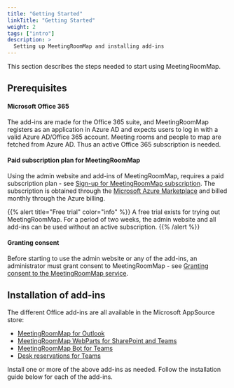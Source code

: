 ```yaml
---
title: "Getting Started"
linkTitle: "Getting Started"
weight: 2
tags: ["intro"]
description: >
  Setting up MeetingRoomMap and installing add-ins
---
```


This section describes the steps needed to start using MeetingRoomMap.

## Prerequisites
#### Microsoft Office 365

The add-ins are made for the Office 365 suite, and MeetingRoomMap registers as an application in Azure AD and expects users to log in with a valid Azure AD/Office 365 account. Meeting rooms and people to map are fetched from Azure AD. Thus an active Office 365 subscription is needed.
#### Paid subscription plan for MeetingRoomMap

Using the admin website and add-ins of MeetingRoomMap, requires a paid subscription plan - see [Sign-up for MeetingRoomMap subscription](/getting-started/subscription/).
The subscription is obtained through the [Microsoft Azure Marketplace](https://azuremarketplace.microsoft.com/en-us/marketplace/apps/tnsconsulting.meetingroommap) and billed monthly through the Azure billing.

{{% alert title="Free trial" color="info" %}}
A free trial exists for trying out MeetingRoomMap. For a period of two weeks, the admin website and all add-ins can be used without an active subscription.
{{% /alert %}}

#### Granting consent

Before starting to use the admin website or any of the add-ins, an administrator must grant consent to MeetingRoomMap - see [Granting consent to the MeetingRoomMap service](/getting-started/admin/).

## Installation of add-ins

The different Office add-ins are all available in the Microsoft AppSource store:

* [MeetingRoomMap for Outlook](https://appsource.microsoft.com/en-us/product/office/wa104381386?tab=overview)
* [MeetingRoomMap WebParts for SharePoint and Teams](https://appsource.microsoft.com/en-us/product/office/WA200001948?tab=Overview)
* [MeetingRoomMap Bot for Teams](https://appsource.microsoft.com/en-us/product/office/WA104382042?tab=Overview)
* [Desk reservations for Teams](https://appsource.microsoft.com/en-us/product/office/WA200003532?tab=Overview)

Install one or more of the above add-ins as needed. Follow the installation guide below for each of the add-ins.
